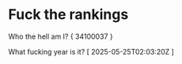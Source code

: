 # Fuck the rankings

Who the hell am I?
{ 34100037 }

What fucking year is it?
[ 2025-05-25T02:03:20Z ]
